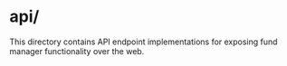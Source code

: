 # api/

This directory contains API endpoint implementations for exposing fund manager functionality over the web. 